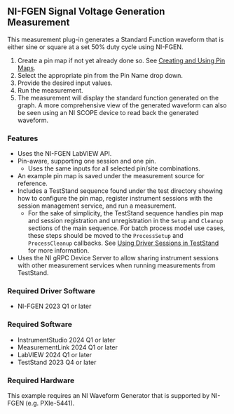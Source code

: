 ## NI-FGEN Signal Voltage Generation Measurement

This measurement plug-in generates a Standard Function waveform that is either sine or square at a set 50% duty cycle using NI-FGEN.

1. Create a pin map if not yet already done so. See [Creating and Using Pin Maps](https://www.ni.com/docs/en-US/bundle/measurementlink/page/using-pin-maps.html).
2. Select the appropriate pin from the Pin Name drop down.
3. Provide the desired input values.
4. Run the measurement.
5. The measurement will display the standard function generated on the graph. A more comprehensive view of the generated waveform can also be seen using an NI SCOPE device to read back the generated waveform.

### Features

- Uses the NI-FGEN LabVIEW API.
- Pin-aware, supporting one session and one pin.
  - Uses the same inputs for all selected pin/site combinations.
- An example pin map is saved under the measurement source for reference.
- Includes a TestStand sequence found under the test directory showing how to configure the pin map, register instrument sessions with the session management service, and run a measurement.
  - For the sake of simplicity, the TestStand sequence handles pin map and session registration and unregistration in the `Setup` and `Cleanup` sections of the main sequence. For batch process model use cases, these steps should be moved to the `ProcessSetup` and `ProcessCleanup` callbacks. See [Using Driver Sessions in TestStand](https://www.ni.com/docs/en-US/bundle/measurementlink/page/teststand-drivers.html) for more information.
- Uses the NI gRPC Device Server to allow sharing instrument sessions with other measurement services when running measurements from TestStand.

### Required Driver Software

- NI-FGEN 2023 Q1 or later

### Required Software

- InstrumentStudio 2024 Q1 or later
- MeasurementLink 2024 Q1 or later
- LabVIEW 2024 Q1 or later
- TestStand 2023 Q4 or later

### Required Hardware

This example requires an NI Waveform Generator that is supported by NI-FGEN (e.g. PXIe-5441).
